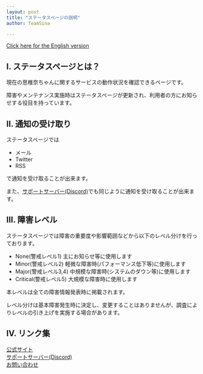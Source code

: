 ```yaml
---
layout: post
title: "ステータスページの説明"
author: TeamSina

---
```

<a href="{{site.url}}/statuspage-en" class="a-orange">Click here for the English version</a><br>
## Ⅰ. ステータスページとは？

現在の思椎奈ちゃんに関するサービスの動作状況を確認できるページです。

障害やメンテナンス実施時はステータスページが更新され、利用者の方にお知らせする役目を持っています。

## Ⅱ. 通知の受け取り

ステータスページでは

- メール
- Twitter
- RSS

で通知を受け取ることが出来ます。

また、<a href="{{site.url}}/discord" class="a-orange">サポートサーバー(Discord)</a>でも同じように通知を受け取ることが出来ます。

## Ⅲ. 障害レベル

ステータスページでは障害の重要度や影響範囲などから以下のレベル分けを行っております。

- None(警戒レベル1) 主にお知らせ等に使用します
- Minor(警戒レベル2) 軽微な障害時(パフォーマンス低下等)に使用します
- Major(警戒レベル3,4) 中規模な障害時(システムのダウン等)に使用します
- Critical(警戒レベル5) 大規模な障害時に使用します

本レベルは全ての障害情報発表時に掲載されます。

レベル分けは基本障害発生時に決定し、変更することはありませんが、調査によりレベルの引き上げを実施する場合があります。

## Ⅳ. リンク集

<a href="{{site.url}}" class="a-orange">公式サイト</a><br>
<a href="{{site.url}}/discord" class="a-orange">サポートサーバー(Discord)</a><br>
<a href="{{site.url}}/contact" class="a-orange">お問い合わせ</a>